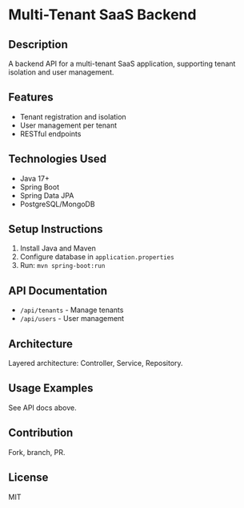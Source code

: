 # Multi-Tenant SaaS Backend

## Description
A backend API for a multi-tenant SaaS application, supporting tenant isolation and user management.

## Features
- Tenant registration and isolation
- User management per tenant
- RESTful endpoints

## Technologies Used
- Java 17+
- Spring Boot
- Spring Data JPA
- PostgreSQL/MongoDB

## Setup Instructions
1. Install Java and Maven
2. Configure database in `application.properties`
3. Run: `mvn spring-boot:run`

## API Documentation
- `/api/tenants` - Manage tenants
- `/api/users` - User management

## Architecture
Layered architecture: Controller, Service, Repository.

## Usage Examples
See API docs above.

## Contribution
Fork, branch, PR.

## License
MIT
